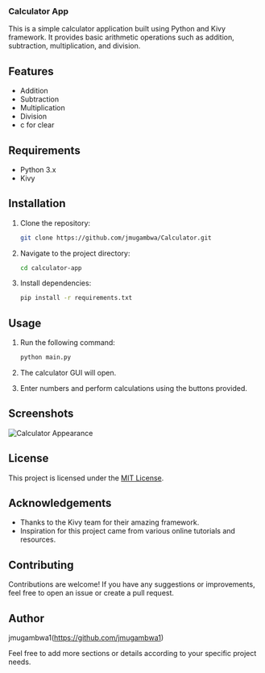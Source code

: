 ### Calculator App

This is a simple calculator application built using Python and Kivy framework. It provides basic arithmetic operations such as addition, subtraction, multiplication, and division.

## Features

- Addition
- Subtraction
- Multiplication
- Division
- c for clear

## Requirements

- Python 3.x
- Kivy

## Installation

1. Clone the repository:

    ```bash
    git clone https://github.com/jmugambwa/Calculator.git
    ```

2. Navigate to the project directory:

    ```bash
    cd calculator-app
    ```

3. Install dependencies:

    ```bash
    pip install -r requirements.txt
    ```

## Usage

1. Run the following command:

    ```bash
    python main.py
    ```

2. The calculator GUI will open.
3. Enter numbers and perform calculations using the buttons provided.

## Screenshots

![Calculator Appearance](https://github.com/jmugambwa1/Calculator/assets/157279590/402a920d-6955-471f-a8d0-aef48c27be75)

## License

This project is licensed under the [MIT License](LICENSE).

## Acknowledgements

- Thanks to the Kivy team for their amazing framework.
- Inspiration for this project came from various online tutorials and resources.

## Contributing

Contributions are welcome! If you have any suggestions or improvements, feel free to open an issue or create a pull request.

## Author

jmugambwa1(https://github.com/jmugambwa1)

Feel free to add more sections or details according to your specific project needs.

